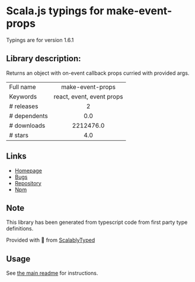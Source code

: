 
# Scala.js typings for make-event-props

Typings are for version 1.6.1

## Library description:
Returns an object with on-event callback props curried with provided args.

|                    |                 |
| ------------------ | :-------------: |
| Full name          | make-event-props |
| Keywords           | react, event, event props |
| # releases         | 2 |
| # dependents       | 0.0 |
| # downloads        | 2212476.0 |
| # stars            | 4.0 |

## Links
- [Homepage](https://github.com/wojtekmaj/make-event-props#readme)
- [Bugs](https://github.com/wojtekmaj/make-event-props/issues)
- [Repository](https://github.com/wojtekmaj/make-event-props)
- [Npm](https://www.npmjs.com/package/make-event-props)
    


## Note
This library has been generated from typescript code from first party type definitions.

Provided with :purple_heart: from [ScalablyTyped](https://github.com/oyvindberg/ScalablyTyped)

## Usage
See [the main readme](../../readme.md) for instructions.


